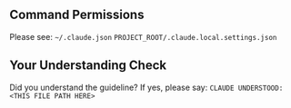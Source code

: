 <!-- ---
!-- Timestamp: 2025-05-17 07:13:40
!-- Author: ywatanabe
!-- File: /ssh:ywatanabe@sp:/home/ywatanabe/.dotfiles/.claude/to_claude/guidelines/guidelines_command_permission_rules.md
!-- --- -->

## Command Permissions
Please see:
`~/.claude.json`
`PROJECT_ROOT/.claude.local.settings.json`

## Your Understanding Check
Did you understand the guideline? If yes, please say:
`CLAUDE UNDERSTOOD: <THIS FILE PATH HERE>`

<!-- EOF -->